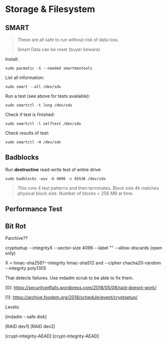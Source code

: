 # Storage & Filesystem

## SMART

> These are all safe to run without risk of data loss.
>
> Smart Data can be reset \(buyer beware\)

Install:

```
sudo pacmatic -S --needed smartmontools
```

List all information:

```
sudo smart --all /dev/sdx
```

Run a test \(see above for tests available\):

```
sudo smartctl -t long /dev/sdx
```

Check if test is finished:

```
sudo smartctl -l selftest /dev/sdx
```

Check results of test:

```
sudo smartctl -H /dev/sdx
```

## Badblocks

Run **destructive** read-write test of entire drive:

```
sudo badblocks -wsv -b 4096 -c 65536 /dev/sdx
```

> This runs 4 test patterns and then terminates. Block size 4k matches physical block size. Number of blocks = 256 MB at time.

## Performance Test

## Bit Rot

Parchive??

cryptsetup --integrityX  --sector-size 4096 --label "" --allow-discards \(open only\)

X = hmac-sha256?--integrity hmac-sha512 and --cipher chacha20-random --integrity poly1305

That detects failures. Use mdadm scrub to be able to fix them.

\[0\]: https://securitypitfalls.wordpress.com/2018/05/08/raid-doesnt-work/

\[1\]: https://archive.fosdem.org/2018/schedule/event/cryptsetup/

Levels:

\[mdadm - safe disk\]

\[RAID dev1\] \[RAID dev2\]

\[crypt-integrity-AEAD\] \[crypt-integrity-AEAD\]

